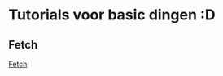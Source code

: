 # Tutorials voor basic dingen :D

## Fetch

<a href="https://gekkeboyjeff.github.io/TechGirlssss/voorbeeldcode/week2/fetch/"> Fetch </a>
